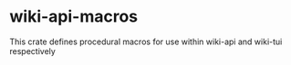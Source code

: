 # wiki-api-macros

This crate defines procedural macros for use within wiki-api and wiki-tui respectively

